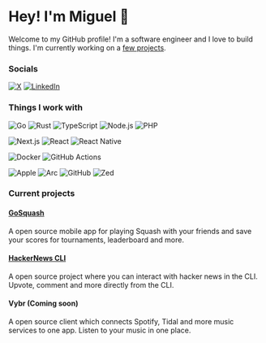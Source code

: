 # Hey! I'm Miguel 👋

Welcome to my GitHub profile! I'm a software engineer and I love to build things. I'm currently working on a [few projects](#projects).

### Socials

[![X](https://img.shields.io/badge/@miguel__damota-000?style=for-the-badge&logo=x&logoColor=white)](https://x.com/@miguel_damota)
[![LinkedIn](https://img.shields.io/badge/miguel_da_mota-0A66C2?style=for-the-badge&logo=linkedin&logoColor=white)](https://www.linkedin.com/in/miguelda-ota)

### Things I work with

![Go](https://img.shields.io/badge/Go-00ADD8?style=for-the-badge&logo=go&logoColor=white)
![Rust](https://img.shields.io/badge/Rust-000?style=for-the-badge&logo=rust&logoColor=white)
![TypeScript](https://img.shields.io/badge/TypeScript-3178C6?style=for-the-badge&logo=typescript&logoColor=white)
![Node.js](https://img.shields.io/badge/Node.js-339933?style=for-the-badge&logo=node.js&logoColor=white)
![PHP](https://img.shields.io/badge/PHP-777BB4?style=for-the-badge&logo=php&logoColor=white)

![Next.js](https://img.shields.io/badge/Next.js-000?style=for-the-badge&logo=next.js&logoColor=white)
![React](https://img.shields.io/badge/React-61DAFB?style=for-the-badge&logo=react&logoColor=white)
![React Native](https://img.shields.io/badge/React_Native-61DAFB?style=for-the-badge&logo=react&logoColor=white)

![Docker](https://img.shields.io/badge/Docker-2496ED?style=for-the-badge&logo=docker&logoColor=white)
![GitHub Actions](https://img.shields.io/badge/GitHub_Actions-2088FF?style=for-the-badge&logo=github-actions&logoColor=white)

![Apple](https://img.shields.io/badge/Apple-000?style=for-the-badge&logo=apple&logoColor=white)
![Arc](https://img.shields.io/badge/Arc-FCBFBD?style=for-the-badge&logo=arc&logoColor=white)
![GitHub](https://img.shields.io/badge/GitHub-181717?style=for-the-badge&logo=github&logoColor=white)
![Zed](https://img.shields.io/badge/Zed-084CCF?style=for-the-badge&logo=zed-industries&logoColor=white)

### Current projects

#### [GoSquash](https://github.com/gosquash)

A open source mobile app for playing Squash with your friends and save your scores for tournaments, leaderboard and more.

#### [HackerNews CLI](https://github.com/migueldamota/hackernews-cli)

A open source project where you can interact with hacker news in the CLI. Upvote, comment and more directly from the CLI.

#### Vybr (Coming soon)

A open source client which connects Spotify, Tidal and more music services to one app. Listen to your music in one place.
